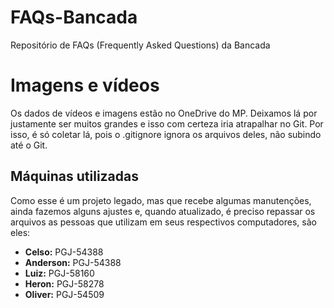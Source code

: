 # FAQs-Bancada

Repositório de FAQs (Frequently Asked Questions) da Bancada

# Imagens e vídeos

Os dados de vídeos e imagens estão no OneDrive do MP. Deixamos lá por justamente ser muitos grandes e isso com certeza iria atrapalhar no Git.
Por isso, é só coletar lá, pois o .gitignore ignora os arquivos deles, não subindo até o Git.

## Máquinas utilizadas

Como esse é um projeto legado, mas que recebe algumas manutenções, ainda fazemos alguns ajustes e, quando atualizado, é preciso repassar os arquivos as pessoas que utilizam em seus respectivos computadores, são eles:

- **Celso:** PGJ-54388
- **Anderson:** PGJ-54388
- **Luiz:** PGJ-58160
- **Heron:** PGJ-58278
- **Oliver:** PGJ-54509